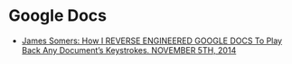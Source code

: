 # Google Docs

- [James Somers: How I REVERSE ENGINEERED GOOGLE DOCS To Play Back Any Document’s Keystrokes. NOVEMBER 5TH, 2014](http://features.jsomers.net/how-i-reverse-engineered-google-docs/)